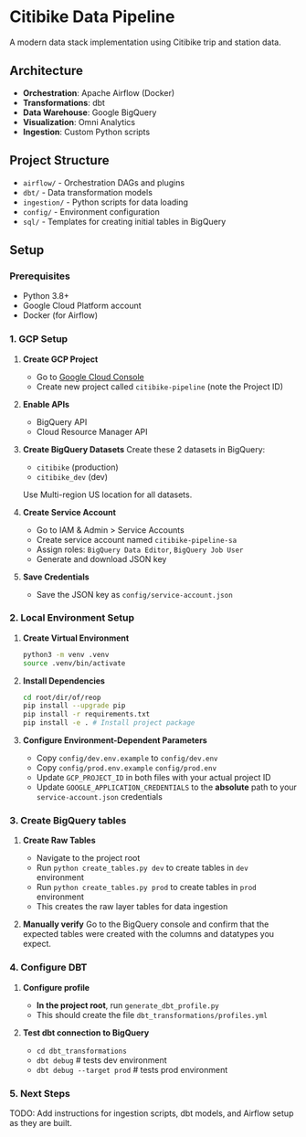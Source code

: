 # Citibike Data Pipeline

A modern data stack implementation using Citibike trip and station data.

## Architecture

- **Orchestration**: Apache Airflow (Docker)
- **Transformations**: dbt
- **Data Warehouse**: Google BigQuery
- **Visualization**: Omni Analytics
- **Ingestion**: Custom Python scripts

## Project Structure

- `airflow/` - Orchestration DAGs and plugins
- `dbt/` - Data transformation models
- `ingestion/` - Python scripts for data loading
- `config/` - Environment configuration
- `sql/` - Templates for creating initial tables in BigQuery

## Setup

### Prerequisites

- Python 3.8+
- Google Cloud Platform account
- Docker (for Airflow)

### 1. GCP Setup

1. **Create GCP Project**
   - Go to [Google Cloud Console](https://console.cloud.google.com)
   - Create new project called `citibike-pipeline` (note the Project ID)

2. **Enable APIs**
   - BigQuery API
   - Cloud Resource Manager API

3. **Create BigQuery Datasets**
   Create these 2 datasets in BigQuery:
   - `citibike` (production)
   - `citibike_dev` (dev)
   
   Use Multi-region US location for all datasets.

4. **Create Service Account**
   - Go to IAM & Admin > Service Accounts
   - Create service account named `citibike-pipeline-sa`
   - Assign roles: `BigQuery Data Editor`, `BigQuery Job User`
   - Generate and download JSON key

5. **Save Credentials**
   - Save the JSON key as `config/service-account.json`


### 2. Local Environment Setup

1. **Create Virtual Environment**
   ```bash
   python3 -m venv .venv
   source .venv/bin/activate
   ```

2. **Install Dependencies**
   ```bash
   cd root/dir/of/reop
   pip install --upgrade pip
   pip install -r requirements.txt
   pip install -e . # Install project package
   ```

3. **Configure Environment-Dependent Parameters**
   - Copy `config/dev.env.example` to `config/dev.env`
   - Copy `config/prod.env.example` `config/prod.env`
   - Update `GCP_PROJECT_ID` in both files with your actual project ID
   - Update `GOOGLE_APPLICATION_CREDENTIALS` to the **absolute** path to your `service-account.json` credentials


### 3. Create BigQuery tables

1. **Create Raw Tables**
   - Navigate to the project root
   - Run `python create_tables.py dev` to create tables in `dev` environment
   - Run `python create_tables.py prod` to create tables in `prod` environment
   - This creates the raw layer tables for data ingestion 

2. **Manually verify**
   Go to the BigQuery console and confirm that the expected tables were created with the columns and datatypes you expect.

### 4. Configure DBT
1. **Configure profile**
   - **In the project root**, run `generate_dbt_profile.py`
   - This should create the file `dbt_transformations/profiles.yml`

2. **Test dbt connection to BigQuery**
   - `cd dbt_transformations`
   - `dbt debug` # tests dev environment
   - `dbt debug --target prod` # tests prod environment

### 5. Next Steps
TODO: Add instructions for ingestion scripts, dbt models, and Airflow setup as they are built.

